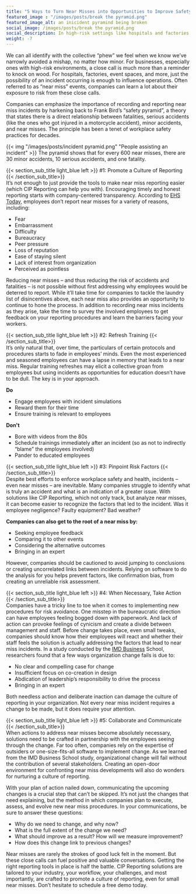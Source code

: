 ```yaml
---
title: "5 Ways to Turn Near Misses into Opportunities to Improve Safety"
featured_image : "/images/posts/break the pyramid.png"
featured_image_alt: an inicident pyramind being broken 
social_image: /images/posts/break the pyramid.png
social_description: In high-risk settings like hospitals and factories, near misses provide crucial insights into potential risks, influencing operations and safety protocols.
weight: -7
---
```

We can all identify with the collective “phew” we feel when we know we’ve narrowly avoided a mishap, no matter how minor. For businesses, especially ones with high-risk environments, a close call is much more than a reminder to knock on wood. For hospitals, factories, event spaces, and more, just the possibility of an incident occurring is enough to influence operations. Often referred to as “near miss” events, companies can learn a lot about their exposure to risk from these close calls.

Companies can emphasize the importance of recording and reporting near miss incidents by harkening back to Frank Bird’s “safety pyramid”, a theory that states there is a direct relationship between fatalities, serious accidents (like the ones who got injured in a motorcycle accident), minor accidents, and near misses. The principle has been a tenet of workplace safety practices for decades.

{{< img "/images/posts/incident pyramid.png" "People assisting an incident" >}}
The pyramid shows that for every 600 near misses, there are 30 minor accidents, 10 serious accidents, and one fatality.


{{< section_sub_title light_blue left  >}} #1: Promote a Culture of Reporting {{< /section_sub_title>}}  
It’s not enough to just provide the tools to make near miss reporting easier (which CIP Reporting can help you with). Encouraging timely and honest reporting starts with company-centered transparency. According to [EHS Today](https://www.ehstoday.com/safety/article/21910741/nsc-2011-the-top-9-reasons-workers-dont-report-near-misses), employees don’t report near misses for a variety of reasons, including:
- Fear
- Embarrassment
- Difficulty
- Bureaucracy
- Peer pressure
- Loss of reputation
- Ease of staying silent
- Lack of interest from organization
- Perceived as pointless

Reducing near misses – and thus reducing the risk of accidents and fatalities – is not possible without first addressing why employees would be deterred to report. While it’ll take time for companies to tackle the laundry list of disincentives above, each near miss also provides an opportunity to continue to hone the process. In addition to recording near miss incidents as they arise, take the time to survey the involved employees to get feedback on your reporting procedures and learn the barriers facing your workers.

{{< section_sub_title light_blue left  >}} #2: Refresh Training {{< /section_sub_title>}}  
It’s only natural that, over time, the particulars of certain protocols and procedures starts to fade in employees’ minds. Even the most experienced and seasoned employees can have a lapse in memory that leads to a near miss. Regular training refreshes may elicit a collective groan from employees but using incidents as opportunities for education doesn’t have to be dull. The key is in your approach.

**Do**
- Engage employees with incident simulations
- Reward them for their time
- Ensure training is relevant to employees

**Don't** 
- Bore with videos from the 80s
- Schedule trainings immediately after an incident (so as not to indirectly “blame” the employees involved)
- Pander to educated employees

{{< section_sub_title light_blue left  >}} #3: Pinpoint Risk Factors {{< /section_sub_title>}}  
Despite best efforts to enforce workplace safety and health, incidents  – even near misses – are inevitable. Many companies struggle to identify what is truly an accident and what is an indication of a greater issue. With solutions like CIP Reporting, which not only track, but analyze near misses, it can become easier to recognize the factors that led to the incident. Was it employee negligence? Faulty equipment? Bad weather?

**Companies can also get to the root of a near miss by:**

- Seeking employee feedback
- Comparing it to other events
- Considering the alternative outcomes
- Bringing in an expert

However, companies should be cautioned to avoid jumping to conclusions or creating uncorrelated links between incidents. Relying on software to do the analysis for you helps prevent factors, like confirmation bias, from creating an unreliable risk assessment.

{{< section_sub_title light_blue left  >}} #4: When Necessary, Take Action {{< /section_sub_title>}}  
Companies have a tricky line to toe when it comes to implementing new procedures for risk avoidance. One misstep in the bureaucratic direction can have employees feeling bogged down with paperwork. And lack of action can provoke feelings of cynicism and create a divide between management and staff. Before change takes place, even small tweaks, companies should know how their employees will react and whether their staff feels the solution is actually addressing the factors that lead to near miss incidents.
In a study conducted by the [IMD Business](https://www.imd.org/research-knowledge/articles/10-reasons-why-organizational-change-fails/) School, researchers found that a few ways organization change fails is due to:

- No clear and compelling case for change
- Insufficient focus on co-creation in design
- Abdication of leadership’s responsibility to drive the process
- Bringing in an expert

Both needless action and deliberate inaction can damage the culture of reporting in your organization. Not every near miss incident requires a change to be made, but it does require your attention.

{{< section_sub_title light_blue left  >}} #5: Collaborate and Communicate {{< /section_sub_title>}}  
When actions to address near misses become absolutely necessary, solutions need to be crafted in partnership with the employees seeing through the change. Far too often, companies rely on the expertise of outsiders or one-size-fits-all software to implement change. As we learned from the IMD Business School study, organizational change will fail without the contribution of several stakeholders. Creating an open-door environment for confronting near miss developments will also do wonders for nurturing a culture of reporting.

With your plan of action nailed down, communicating the upcoming changes is a crucial step that can’t be skipped. It’s not just the changes that need explaining, but the method in which companies plan to execute, assess, and evolve new near miss procedures. In your communications, be sure to answer these questions:

- Why do we need to change, and why now?
- What is the full extent of the change we need?
- What should improve as a result? How will we measure improvement?
- How does this change link to previous changes?

Near misses are rarely the strokes of good luck felt in the moment. But these close calls can fuel positive and valuable conversations. Getting the right reporting tools in place is half the battle. CIP Reporting solutions are tailored to your industry, your workflow, your challenges, and most importantly, are crafted to promote a culture of reporting, even for small near misses. Don’t hesitate to schedule a free demo today.
